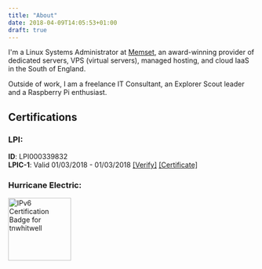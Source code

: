 ```yaml
---
title: "About"
date: 2018-04-09T14:05:53+01:00
draft: true
---
```


I'm a Linux Systems Administrator at [Memset](https://www.memset.com), an award-winning provider of dedicated servers, VPS (virtual servers), managed hosting, and cloud IaaS in the South of England.

Outside of work, I am a freelance IT Consultant, an Explorer Scout leader and a Raspberry Pi enthusiast.

## Certifications
### LPI:
**ID**: LPI000339832  
**LPIC-1**: Valid 01/03/2018 - 01/03/2018 [[Verify]](https://lpi.org/v/LPI000339832/fu6k5s4ztn) [[Certificate]](/pdfs/Tom-Whitwell-LPIC-1.pdf)

### Hurricane Electric:
<a href="https://ipv6.he.net/certification/scoresheet.php?pass_name=tnwhitwell" target="_blank"><img src="https://ipv6.he.net/certification/create_badge.php?pass_name=tnwhitwell&amp;badge=1" style="border: 0; width: 128px; height: 128px" alt="IPv6 Certification Badge for tnwhitwell"></img></a>